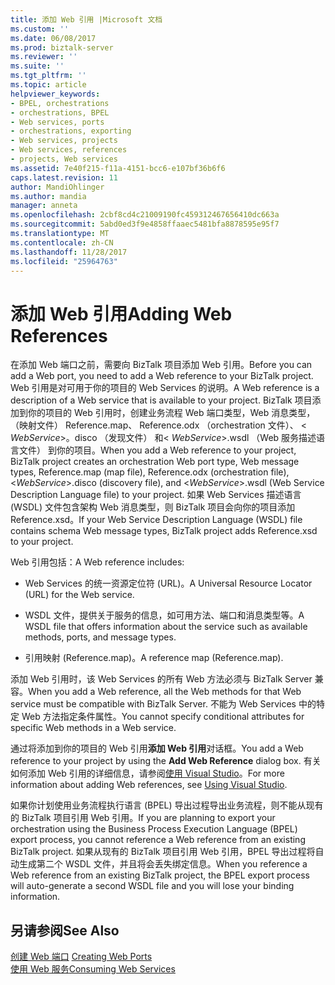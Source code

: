 ```yaml
---
title: 添加 Web 引用 |Microsoft 文档
ms.custom: ''
ms.date: 06/08/2017
ms.prod: biztalk-server
ms.reviewer: ''
ms.suite: ''
ms.tgt_pltfrm: ''
ms.topic: article
helpviewer_keywords:
- BPEL, orchestrations
- orchestrations, BPEL
- Web services, ports
- orchestrations, exporting
- Web services, projects
- Web services, references
- projects, Web services
ms.assetid: 7e40f215-f11a-4151-bcc6-e107bf36b6f6
caps.latest.revision: 11
author: MandiOhlinger
ms.author: mandia
manager: anneta
ms.openlocfilehash: 2cbf8cd4c21009190fc459312467656410dc663a
ms.sourcegitcommit: 5abd0ed3f9e4858ffaaec5481bfa8878595e95f7
ms.translationtype: MT
ms.contentlocale: zh-CN
ms.lasthandoff: 11/28/2017
ms.locfileid: "25964763"
---
```

# <a name="adding-web-references"></a><span data-ttu-id="3a8b3-102">添加 Web 引用</span><span class="sxs-lookup"><span data-stu-id="3a8b3-102">Adding Web References</span></span>
<span data-ttu-id="3a8b3-103">在添加 Web 端口之前，需要向 BizTalk 项目添加 Web 引用。</span><span class="sxs-lookup"><span data-stu-id="3a8b3-103">Before you can add a Web port, you need to add a Web reference to your BizTalk project.</span></span> <span data-ttu-id="3a8b3-104">Web 引用是对可用于你的项目的 Web Services 的说明。</span><span class="sxs-lookup"><span data-stu-id="3a8b3-104">A Web reference is a description of a Web service that is available to your project.</span></span> <span data-ttu-id="3a8b3-105">BizTalk 项目添加到你的项目的 Web 引用时，创建业务流程 Web 端口类型，Web 消息类型，（映射文件） Reference.map、 Reference.odx （orchestration 文件）、 \< *WebService*\>。disco （发现文件） 和\< *WebService*\>.wsdl （Web 服务描述语言文件） 到你的项目。</span><span class="sxs-lookup"><span data-stu-id="3a8b3-105">When you add a Web reference to your project, BizTalk project creates an orchestration Web port type, Web message types, Reference.map (map file), Reference.odx (orchestration file), \<*WebService*\>.disco (discovery file), and \<*WebService*\>.wsdl (Web Service Description Language file) to your project.</span></span> <span data-ttu-id="3a8b3-106">如果 Web Services 描述语言 (WSDL) 文件包含架构 Web 消息类型，则 BizTalk 项目会向你的项目添加 Reference.xsd。</span><span class="sxs-lookup"><span data-stu-id="3a8b3-106">If your Web Service Description Language (WSDL) file contains schema Web message types, BizTalk project adds Reference.xsd to your project.</span></span>  
  
 <span data-ttu-id="3a8b3-107">Web 引用包括：</span><span class="sxs-lookup"><span data-stu-id="3a8b3-107">A Web reference includes:</span></span>  
  
-   <span data-ttu-id="3a8b3-108">Web Services 的统一资源定位符 (URL)。</span><span class="sxs-lookup"><span data-stu-id="3a8b3-108">A Universal Resource Locator (URL) for the Web service.</span></span>  
  
-   <span data-ttu-id="3a8b3-109">WSDL 文件，提供关于服务的信息，如可用方法、端口和消息类型等。</span><span class="sxs-lookup"><span data-stu-id="3a8b3-109">A WSDL file that offers information about the service such as available methods, ports, and message types.</span></span>  
  
-   <span data-ttu-id="3a8b3-110">引用映射 (Reference.map)。</span><span class="sxs-lookup"><span data-stu-id="3a8b3-110">A reference map (Reference.map).</span></span>  
  
 <span data-ttu-id="3a8b3-111">添加 Web 引用时，该 Web Services 的所有 Web 方法必须与 BizTalk Server 兼容。</span><span class="sxs-lookup"><span data-stu-id="3a8b3-111">When you add a Web reference, all the Web methods for that Web service must be compatible with BizTalk Server.</span></span> <span data-ttu-id="3a8b3-112">不能为 Web Services 中的特定 Web 方法指定条件属性。</span><span class="sxs-lookup"><span data-stu-id="3a8b3-112">You cannot specify conditional attributes for specific Web methods in a Web service.</span></span>  
  
 <span data-ttu-id="3a8b3-113">通过将添加到你的项目的 Web 引用**添加 Web 引用**对话框。</span><span class="sxs-lookup"><span data-stu-id="3a8b3-113">You add a Web reference to your project by using the **Add Web Reference** dialog box.</span></span> <span data-ttu-id="3a8b3-114">有关如何添加 Web 引用的详细信息，请参阅[使用 Visual Studio](../core/using-visual-studio.md)。</span><span class="sxs-lookup"><span data-stu-id="3a8b3-114">For more information about adding Web references, see [Using Visual Studio](../core/using-visual-studio.md).</span></span>  
  
 <span data-ttu-id="3a8b3-115">如果你计划使用业务流程执行语言 (BPEL) 导出过程导出业务流程，则不能从现有的 BizTalk 项目引用 Web 引用。</span><span class="sxs-lookup"><span data-stu-id="3a8b3-115">If you are planning to export your orchestration using the Business Process Execution Language (BPEL) export process, you cannot reference a Web reference from an existing BizTalk project.</span></span> <span data-ttu-id="3a8b3-116">如果从现有的 BizTalk 项目引用 Web 引用，BPEL 导出过程将自动生成第二个 WSDL 文件，并且将会丢失绑定信息。</span><span class="sxs-lookup"><span data-stu-id="3a8b3-116">When you reference a Web reference from an existing BizTalk project, the BPEL export process will auto-generate a second WSDL file and you will lose your binding information.</span></span>  
  
## <a name="see-also"></a><span data-ttu-id="3a8b3-117">另请参阅</span><span class="sxs-lookup"><span data-stu-id="3a8b3-117">See Also</span></span>  
 <span data-ttu-id="3a8b3-118">[创建 Web 端口](../core/creating-web-ports.md) </span><span class="sxs-lookup"><span data-stu-id="3a8b3-118">[Creating Web Ports](../core/creating-web-ports.md) </span></span>  
 [<span data-ttu-id="3a8b3-119">使用 Web 服务</span><span class="sxs-lookup"><span data-stu-id="3a8b3-119">Consuming Web Services</span></span>](../core/consuming-web-services.md)